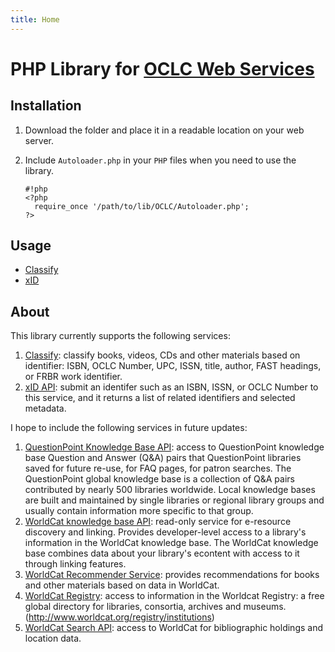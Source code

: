 ```yaml
---
title: Home
---
```


# PHP Library for [OCLC Web Services][1]

## Installation
1. Download the folder and place it in a readable location on your web server.
2. Include `Autoloader.php` in your `PHP` files when you need to use the library.

    ```
    #!php
    <?php
      require_once '/path/to/lib/OCLC/Autoloader.php';
    ?>
    ```

## Usage

- [Classify](/classify)
- [xID](/xid)

## About
This library currently supports the following services:

1. [Classify][2]: classify books, videos, CDs and other materials based on identifier: ISBN, OCLC Number, UPC, ISSN, title, author, FAST headings, or FRBR work identifier.
2. [xID API][3]: submit an identifer such as an ISBN, ISSN, or OCLC Number to this service, and it returns a list of related identifiers and selected metadata.

I hope to include the following services in future updates:

1. [QuestionPoint Knowledge Base API][4]: access to QuestionPoint knowledge base Question and Answer (Q&A) pairs that QuestionPoint libraries saved for future re-use, for FAQ pages, for patron searches. The QuestionPoint global knowledge base is a collection of Q&A pairs contributed by nearly 500 libraries worldwide. Local knowledge bases are built and maintained by single libraries or regional library groups and usually contain information more specific to that group.
2. [WorldCat knowledge base API][5]: read-only service for e-resource discovery and linking. Provides developer-level access to a library's information in the WorldCat knowledge base. The WorldCat knowledge base combines data about your library's econtent with access to it through linking features.
3. [WorldCat Recommender Service][6]: provides recommendations for books and other materials based on data in WorldCat.
4. [WorldCat Registry][7]: access to information in the Worldcat Registry: a free global directory for libraries, consortia, archives and museums. (http://www.worldcat.org/registry/institutions)
5. [WorldCat Search API][8]: access to WorldCat for bibliographic holdings and location data.

[1]: http://www.oclc.org/developer/develop/web-services.en.html
[2]: http://www.oclc.org/content/developer/worldwide/en_us/develop/web-services/classify.html
[3]: http://www.oclc.org/developer/develop/web-services/xid-api.en.html
[4]: http://www.oclc.org/developer/develop/web-services/questionpoint-knowledge-base-api.en.html
[5]: http://www.oclc.org/developer/develop/web-services/worldcat-knowledge-base-api.en.html
[6]: http://www.oclc.org/developer/develop/web-services/worldcat-recommender-service.en.html
[7]: http://www.oclc.org/developer/develop/web-services/worldcat-registry.en.html
[8]: http://www.oclc.org/developer/develop/web-services/worldcat-search-api.en.html
